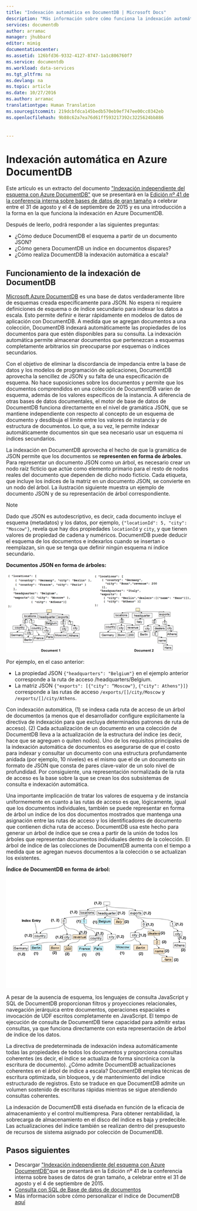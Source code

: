 ```yaml
---
title: "Indexación automática en DocumentDB | Microsoft Docs"
description: "Más información sobre cómo funciona la indexación automática en Azure DocumentDB."
services: documentdb
author: arramac
manager: jhubbard
editor: mimig
documentationcenter: 
ms.assetid: 126bfd36-9332-4127-8747-1a1c806760f7
ms.service: documentdb
ms.workload: data-services
ms.tgt_pltfrm: na
ms.devlang: na
ms.topic: article
ms.date: 10/27/2016
ms.author: arramac
translationtype: Human Translation
ms.sourcegitcommit: 219dcbfdca145bedb570eb9ef747ee00cc0342eb
ms.openlocfilehash: 9b88c62a7ea76d61ff593217392c3225624bb886


---
```

# <a name="automatic-indexing-in-azure-documentdb"></a>Indexación automática en Azure DocumentDB
Este artículo es un extracto del documento ["Indexación independiente del esquema con Azure DocumentDB"](http://www.vldb.org/pvldb/vol8/p1668-shukla.pdf) que se presentará en la [Edición nº 41 de la conferencia interna sobre bases de datos de gran tamaño](http://www.vldb.org/2015/) a celebrar entre el 31 de agosto y el 4 de septiembre de 2015 y es una introducción a la forma en la que funciona la indexación en Azure DocumentDB. 

Después de leerlo, podrá responder a las siguientes preguntas:

* ¿Cómo deduce DocumentDB el esquema a partir de un documento JSON?
* ¿Cómo genera DocumentDB un índice en documentos dispares?
* ¿Cómo realiza DocumentDB la indexación automática a escala?

## <a name="a-idhowdocumentdbindexingworksa-how-documentdb-indexing-works"></a><a id="HowDocumentDBIndexingWorks"></a> Funcionamiento de la indexación de DocumentDB
[Microsoft Azure DocumentDB](https://azure.microsoft.com/services/documentdb/) es una base de datos verdaderamente libre de esquemas creada específicamente para JSON. No espera ni requiere definiciones de esquema o de índice secundario para indexar los datos a escala. Esto permite definir e iterar rápidamente en modelos de datos de aplicación con DocumentDB. A medida que se agregan documentos a una colección, DocumentDB indexará automáticamente las propiedades de los documentos para que estén disponibles para su consulta. La indexación automática permite almacenar documentos que pertenezcan a esquemas completamente arbitrarios sin preocuparse por esquemas o índices secundarios.

Con el objetivo de eliminar la discordancia de impedancia entre la base de datos y los modelos de programación de aplicaciones, DocumentDB aprovecha la sencillez de JSON y su falta de una especificación de esquema. No hace suposiciones sobre los documentos y permite que los documentos comprendidos en una colección de DocumentDB varíen de esquema, además de los valores específicos de la instancia. A diferencia de otras bases de datos documentales, el motor de base de datos de DocumentDB funciona directamente en el nivel de gramática JSON, que se mantiene independiente con respecto al concepto de un esquema de documento y desdibuja el límite entre los valores de instancia y de estructura de documentos. Lo que, a su vez, le permite indexar automáticamente documentos sin que sea necesario usar un esquema ni índices secundarios.

La indexación en DocumentDB aprovecha el hecho de que la gramática de JSON permite que los documentos se **representen en forma de árboles**. Para representar un documento JSON como un árbol, es necesario crear un nodo raíz ficticio que actúe como elemento primario para el resto de nodos reales del documento que dependen de dicho nodo ficticio. Cada etiqueta, que incluye los índices de la matriz en un documento JSON, se convierte en un nodo del árbol. La ilustración siguiente muestra un ejemplo de documento JSON y de su representación de árbol correspondiente.

> [!NOTE]
> Dado que JSON es autodescriptivo, es decir, cada documento incluye el esquema (metadatos) y los datos, por ejemplo, `{"locationId": 5, "city": "Moscow"}`, revela que hay dos propiedades `locationId` y `city`, y que tienen valores de propiedad de cadena y numéricos. DocumentDB puede deducir el esquema de los documentos e indexarlos cuando se insertan o reemplazan, sin que se tenga que definir ningún esquema ni índice secundario.
> 
> 

**Documentos JSON en forma de árboles:**

![Documentos en forma de árboles](media/documentdb-indexing/DocumentsAsTrees.png)

Por ejemplo, en el caso anterior:

* La propiedad JSON `{"headquarters": "Belgium"}` en el ejemplo anterior corresponde a la ruta de acceso /headquarters/Belgium.
* La matriz JSON `{"exports": [{"city": “Moscow"}`, `{"city": Athens"}]}` corresponde a las rutas de acceso `/exports/[]/city/Moscow` y `/exports/[]/city/Athens`.

Con indexación automática, (1) se indexa cada ruta de acceso de un árbol de documentos (a menos que el desarrollador configure explícitamente la directiva de indexación para que excluya determinados patrones de ruta de acceso). (2) Cada actualización de un documento en una colección de DocumentDB lleva a la actualización de la estructura del índice (es decir, hace que se agreguen o quiten nodos). Uno de los requisitos principales de la indexación automática de documentos es asegurarse de que el costo para indexar y consultar un documento con una estructura profundamente anidada (por ejemplo, 10 niveles) es el mismo que el de un documento sin formato de JSON que consta de pares clave-valor de un solo nivel de profundidad. Por consiguiente, una representación normalizada de la ruta de acceso es la base sobre la que se crean los dos subsistemas de consulta e indexación automática.

Una importante implicación de tratar los valores de esquema y de instancia uniformemente en cuanto a las rutas de acceso es que, lógicamente, igual que los documentos individuales, también se puede representar en forma de árbol un índice de los dos documentos mostrados que mantenga una asignación entre las rutas de acceso y los identificadores de documento que contienen dicha ruta de acceso. DocumentDB usa este hecho para generar un árbol de índice que se crea a partir de la unión de todos los árboles que representan documentos individuales dentro de la colección. El árbol de índice de las colecciones de DocumentDB aumenta con el tiempo a medida que se agregan nuevos documentos a la colección o se actualizan los existentes.

**Índice de DocumentDB en forma de árbol:**

![Índice en forma de árbol](media/documentdb-indexing/IndexAsTree.png)

A pesar de la ausencia de esquema, los lenguajes de consulta JavaScript y SQL de DocumentDB proporcionan filtros y proyecciones relacionales, navegación jerárquica entre documentos, operaciones espaciales e invocación de UDF escritos completamente en JavaScript. El tempo de ejecución de consulta de DocumentDB tiene capacidad para admitir estas consultas, ya que funciona directamente con esta representación de árbol de índice de los datos.

La directiva de predeterminada de indexación indexa automáticamente todas las propiedades de todos los documentos y proporciona consultas coherentes (es decir, el índice se actualiza de forma sincrónica con la escritura de documento). ¿Cómo admite DocumentDB actualizaciones coherentes en el árbol de índice a escala? DocumentDB emplea técnicas de escritura optimizada, sin bloqueos, y de mantenimiento del índice estructurado de registros. Esto se traduce en que DocumentDB admite un volumen sostenido de escrituras rápidas mientras se sigue atendiendo consultas coherentes. 

La indexación de DocumentDB está diseñada en función de la eficacia de almacenamiento y el control multiempresa. Para obtener rentabilidad, la sobrecarga de almacenamiento en el disco del índice es baja y predecible. Las actualizaciones del índice también se realizan dentro del presupuesto de recursos de sistema asignado por colección de DocumentDB.

## <a name="a-namenextstepsa-next-steps"></a><a name="NextSteps"></a> Pasos siguientes
* Descargar ["Indexación independiente del esquema con Azure DocumentDB"](http://www.vldb.org/pvldb/vol8/p1668-shukla.pdf)que se presentará en la Edición nº 41 de la conferencia interna sobre bases de datos de gran tamaño, a celebrar entre el 31 de agosto y el 4 de septiembre de 2015.
* [Consulta con SQL de Base de datos de documentos](documentdb-sql-query.md)
* Más información sobre cómo personalizar el índice de DocumentDB [aquí](documentdb-indexing-policies.md)




<!--HONumber=Nov16_HO3-->



